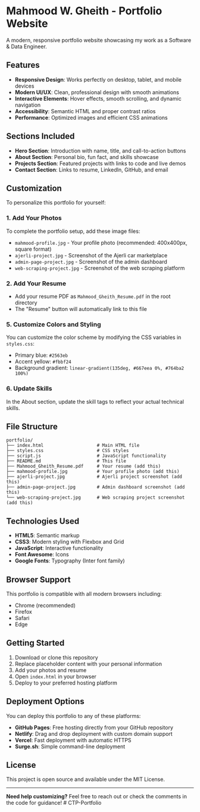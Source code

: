 # Mahmood W. Gheith - Portfolio Website

A modern, responsive portfolio website showcasing my work as a Software & Data Engineer.

## Features

- **Responsive Design**: Works perfectly on desktop, tablet, and mobile devices
- **Modern UI/UX**: Clean, professional design with smooth animations
- **Interactive Elements**: Hover effects, smooth scrolling, and dynamic navigation
- **Accessibility**: Semantic HTML and proper contrast ratios
- **Performance**: Optimized images and efficient CSS animations

## Sections Included

- **Hero Section**: Introduction with name, title, and call-to-action buttons
- **About Section**: Personal bio, fun fact, and skills showcase
- **Projects Section**: Featured projects with links to code and live demos
- **Contact Section**: Links to resume, LinkedIn, GitHub, and email

## Customization

To personalize this portfolio for yourself:

### 1. Add Your Photos

To complete the portfolio setup, add these image files:

- `mahmood-profile.jpg` - Your profile photo (recommended: 400x400px, square format)
- `ajerli-project.jpg` - Screenshot of the Ajerli car marketplace
- `admin-page-project.jpg` - Screenshot of the admin dashboard
- `web-scraping-project.jpg` - Screenshot of the web scraping platform

### 2. Add Your Resume

- Add your resume PDF as `Mahmood_Gheith_Resume.pdf` in the root directory
- The "Resume" button will automatically link to this file

### 5. Customize Colors and Styling

You can customize the color scheme by modifying the CSS variables in `styles.css`:

- Primary blue: `#2563eb`
- Accent yellow: `#fbbf24`
- Background gradient: `linear-gradient(135deg, #667eea 0%, #764ba2 100%)`

### 6. Update Skills

In the About section, update the skill tags to reflect your actual technical skills.

## File Structure

```
portfolio/
├── index.html                    # Main HTML file
├── styles.css                    # CSS styles
├── script.js                     # JavaScript functionality
├── README.md                     # This file
├── Mahmood_Gheith_Resume.pdf     # Your resume (add this)
├── mahmood-profile.jpg           # Your profile photo (add this)
├── ajerli-project.jpg            # Ajerli project screenshot (add this)
├── admin-page-project.jpg        # Admin dashboard screenshot (add this)
└── web-scraping-project.jpg      # Web scraping project screenshot (add this)
```

## Technologies Used

- **HTML5**: Semantic markup
- **CSS3**: Modern styling with Flexbox and Grid
- **JavaScript**: Interactive functionality
- **Font Awesome**: Icons
- **Google Fonts**: Typography (Inter font family)

## Browser Support

This portfolio is compatible with all modern browsers including:
- Chrome (recommended)
- Firefox
- Safari
- Edge

## Getting Started

1. Download or clone this repository
2. Replace placeholder content with your personal information
3. Add your photos and resume
4. Open `index.html` in your browser
5. Deploy to your preferred hosting platform

## Deployment Options

You can deploy this portfolio to any of these platforms:

- **GitHub Pages**: Free hosting directly from your GitHub repository
- **Netlify**: Drag and drop deployment with custom domain support
- **Vercel**: Fast deployment with automatic HTTPS
- **Surge.sh**: Simple command-line deployment

## License

This project is open source and available under the MIT License.

---

**Need help customizing?** Feel free to reach out or check the comments in the code for guidance!
#   C T P - P o r t f o l i o 
 
 
